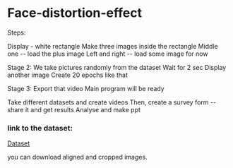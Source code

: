 # Face-distortion-effect

Steps: 

Display - white rectangle
Make three images inside the rectangle 
Middle one -- load the plus image 
Left and right -- load some image for now 

Stage 2:
We take pictures randomly from the dataset 
Wait for 2 sec 
Display another image 
Create 20 epochs like that

Stage 3: 
Export that video 
Main program will be ready 


Take different datasets and create videos 
Then, create a survey form -- share it and get results 
Analyse and make ppt   

### link to the dataset: 
[Dataset]([https://github.com/user/repo/blob/branch/other_file.md](https://mmlab.ie.cuhk.edu.hk/projects/CelebA.html))


you can download aligned and cropped images. 
